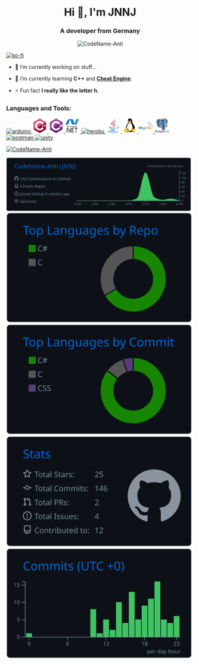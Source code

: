 <h1 align="center">Hi 👋, I'm JNNJ</h1>
<h3 align="center">A developer from Germany</h3>

<p align="center"> <img src="https://komarev.com/ghpvc/?username=CodeName-Anti&label=Profile%20views&color=0e75b6&style=onedark" alt="CodeName-Anti" /> </p>

[![ko-fi](https://ko-fi.com/img/githubbutton_sm.svg)](https://ko-fi.com/O5O178FHD)

- 🔭 I’m currently working on stuff...

- 🌱 I’m currently learning **C++** and [**Cheat Engine**](https://github.com/cheat-engine/cheat-engine).

- ⚡ Fun fact **I really like the letter h**.

<h3 align="left">Languages and Tools:</h3>
<p align="left"> <a href="https://www.arduino.cc/" target="_blank" rel="noreferrer"> <img src="https://cdn.worldvectorlogo.com/logos/arduino-1.svg" alt="arduino" width="40" height="40"/> </a> <a href="https://www.w3schools.com/cpp/" target="_blank" rel="noreferrer"> <img src="https://raw.githubusercontent.com/devicons/devicon/master/icons/cplusplus/cplusplus-original.svg" alt="cplusplus" width="40" height="40"/> </a> <a href="https://www.w3schools.com/cs/" target="_blank" rel="noreferrer"> <img src="https://raw.githubusercontent.com/devicons/devicon/master/icons/csharp/csharp-original.svg" alt="csharp" width="40" height="40"/> </a> <a href="https://dotnet.microsoft.com/" target="_blank" rel="noreferrer"> <img src="https://raw.githubusercontent.com/devicons/devicon/master/icons/dot-net/dot-net-original-wordmark.svg" alt="dotnet" width="40" height="40"/> </a> <a href="https://heroku.com" target="_blank" rel="noreferrer"> <img src="https://www.vectorlogo.zone/logos/heroku/heroku-icon.svg" alt="heroku" width="40" height="40"/> </a> <a href="https://www.java.com" target="_blank" rel="noreferrer"> <img src="https://raw.githubusercontent.com/devicons/devicon/master/icons/java/java-original.svg" alt="java" width="40" height="40"/> </a> <a href="https://www.linux.org/" target="_blank" rel="noreferrer"> <img src="https://raw.githubusercontent.com/devicons/devicon/master/icons/linux/linux-original.svg" alt="linux" width="40" height="40"/> </a> <a href="https://www.mysql.com/" target="_blank" rel="noreferrer"> <img src="https://raw.githubusercontent.com/devicons/devicon/master/icons/mysql/mysql-original-wordmark.svg" alt="mysql" width="40" height="40"/> </a> <a href="https://www.postgresql.org" target="_blank" rel="noreferrer"> <img src="https://raw.githubusercontent.com/devicons/devicon/master/icons/postgresql/postgresql-original-wordmark.svg" alt="postgresql" width="40" height="40"/> </a> <a href="https://postman.com" target="_blank" rel="noreferrer"> <img src="https://www.vectorlogo.zone/logos/getpostman/getpostman-icon.svg" alt="postman" width="40" height="40"/> </a> <a href="https://unity.com/" target="_blank" rel="noreferrer"> <img src="https://www.vectorlogo.zone/logos/unity3d/unity3d-icon.svg" alt="unity" width="40" height="40"/> </a> </p>



<p align="left"> <a href="https://github.com/ryo-ma/github-profile-trophy"><img src="https://github-profile-trophy.vercel.app/?username=CodeName-Anti&theme=onedark" alt="CodeName-Anti" /></a> </p>

[![](https://raw.githubusercontent.com/CodeName-Anti/CodeName-Anti/master/profile-summary-card-output/github_dark/0-profile-details.svg)](https://github.com/CodeName-Anti/github-profile-summary-cards)
[![](https://raw.githubusercontent.com/CodeName-Anti/CodeName-Anti/master/profile-summary-card-output/github_dark/1-repos-per-language.svg)](https://github.com/CodeName-Anti/github-profile-summary-cards) [![](https://raw.githubusercontent.com/CodeName-Anti/CodeName-Anti/master/profile-summary-card-output/github_dark/2-most-commit-language.svg)](https://github.com/CodeName-Anti/github-profile-summary-cards)
[![](https://raw.githubusercontent.com/CodeName-Anti/CodeName-Anti/master/profile-summary-card-output/github_dark/3-stats.svg)](https://github.com/CodeName-Anti/github-profile-summary-cards) [![](https://raw.githubusercontent.com/CodeName-Anti/CodeName-Anti/master/profile-summary-card-output/github_dark/4-productive-time.svg)](https://github.com/CodeName-Anti/github-profile-summary-cards)
